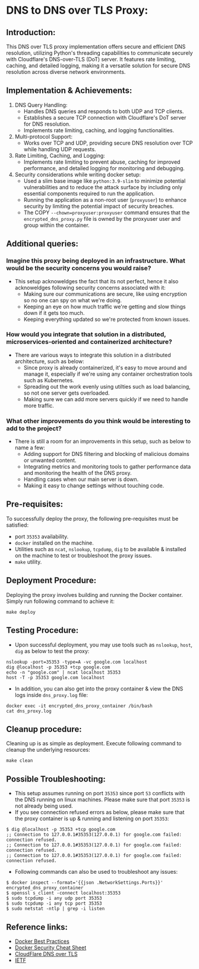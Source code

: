 # DNS to DNS over TLS Proxy:

## Introduction:

This DNS over TLS proxy implementation offers secure and efficient DNS resolution, utilizing Python's threading capabilities to communicate securely with Cloudflare's DNS-over-TLS (DoT) server. It features rate limiting, caching, and detailed logging, making it a versatile solution for secure DNS resolution across diverse network environments.


## Implementation & Achievements:

1. DNS Query Handling:
   - Handles DNS queries and responds to both UDP and TCP clients.
   - Establishes a secure TCP connection with Cloudflare's DoT server for DNS resolution.
   - Implements rate limiting, caching, and logging functionalities.
2. Multi-protocol Support:
   - Works over TCP and UDP, providing secure DNS resolution over TCP while handling UDP requests.
3. Rate Limiting, Caching, and Logging:
   - Implements rate limiting to prevent abuse, caching for improved performance, and detailed logging for monitoring and debugging.
4. Security considerations while writing docker setup:
   - Used a slim base image like `python:3.9-slim` to minimize potential vulnerabilities and to reduce the attack surface by including only essential components required to run the application.
   - Running the application as a non-root user (`proxyuser`) to enhance security by limiting the potential impact of security breaches.
   - The COPY `--chown=proxyuser:proxyuser` command ensures that the `encrypted_dns_proxy.py` file is owned by the proxyuser user and group within the container.


## Additional queries:

### Imagine this proxy being deployed in an infrastructure. What would be the security concerns you would raise?
- This setup acknoweldges the fact that its not perfect, hence it also acknoweldges following security concerns associated with it:
   - Making sure our communications are secure, like using encryption so no one can spy on what we're doing.
   - Keeping an eye on how much traffic we're getting and slow things down if it gets too much.
   - Keeping everything updated so we're protected from known issues.

### How would you integrate that solution in a distributed, microservices-oriented and containerized architecture?
- There are various ways to integrate this solution in a distributed architecture, such as below:
  - Since proxy is already containerized, it's easy to move around and manage it, especially if we're using any container orchestration tools such as Kubernetes.
  - Spreading out the work evenly using utilties such as load balancing, so not one server gets overloaded.
  - Making sure we can add more servers quickly if we need to handle more traffic.

### What other improvements do you think would be interesting to add to the project?
- There is still a room for an improvements in this setup, such as below to name a few:
  - Adding support for DNS filtering and blocking of malicious domains or unwanted content.
  - Integrating metrics and monitoring tools to gather performance data and monitoring the health of the DNS proxy.
  - Handling cases when our main server is down.
  - Making it easy to change settings without touching code.


## Pre-requisites:

To successfully deploy the proxy, the following pre-requisites must be satisfied:

- port `35353` availability.
- `docker` installed on the machine.
- Utilities such as `ncat`, `nslookup`, `tcpdump`, `dig` to be available & installed on the machine to test or troubleshoot the proxy issues.
- `make` utility.


## Deployment Procedure:

Deploying the proxy involves building and running the Docker container. Simply run following command to achieve it:
```
make deploy
```


## Testing Procedure:

- Upon successful deployment, you may use tools such as `nslookup`, `host`, `dig` as below to test the proxy:
```
nslookup -port=35353 -type=A -vc google.com localhost
dig @localhost -p 35353 +tcp google.com
echo -n "google.com" | ncat localhost 35353
host -T -p 35353 google.com localhost
```
- In addition, you can also get into the proxy container & view the DNS logs inside `dns_proxy.log` file:
```
docker exec -it encrypted_dns_proxy_container /bin/bash
cat dns_proxy.log
```


## Cleanup procedure:

Cleaning up is as simple as deployment. Execute following command to cleanup the underlying resources:
```
make clean
```


## Possible Troubleshooting:

- This setup assumes running on port `35353` since port `53` conflicts with the DNS running on linux machines. Please make sure that port `35353` is not already being used.
- If you see connection refused errors as below, please make sure that the proxy container is up & running and listening on port `35353`:
```
$ dig @localhost -p 35353 +tcp google.com
;; Connection to 127.0.0.1#35353(127.0.0.1) for google.com failed: connection refused.
;; Connection to 127.0.0.1#35353(127.0.0.1) for google.com failed: connection refused.
;; Connection to 127.0.0.1#35353(127.0.0.1) for google.com failed: connection refused.
```
- Following commands can also be used to troubleshoot any issues:
```
$ docker inspect --format='{{json .NetworkSettings.Ports}}' encrypted_dns_proxy_container
$ openssl s_client -connect localhost:35353
$ sudo tcpdump -i any udp port 35353
$ sudo tcpdump -i any tcp port 35353
$ sudo netstat -ntlp | grep -i listen
```


## Reference links:

- [Docker Best Practices](https://docs.docker.com/develop/develop-images/dockerfile_best-practices/#additional-resources)
- [Docker Security Cheat Sheet](https://cheatsheetseries.owasp.org/cheatsheets/Docker_Security_Cheat_Sheet.html)
- [CloudFlare DNS over TLS](https://developers.cloudflare.com/1.1.1.1/encryption/dns-over-tls/)
- [IETF](https://datatracker.ietf.org/doc/html/rfc7858)

 
